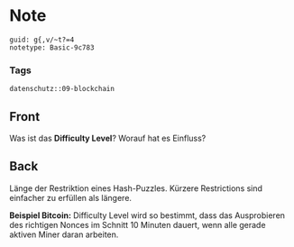 # Note
```
guid: g{,v/~t?=4
notetype: Basic-9c783
```

### Tags
```
datenschutz::09-blockchain
```

## Front
Was ist das <b>Difficulty Level</b>? Worauf hat es Einfluss?

## Back
Länge der Restriktion eines Hash-Puzzles. Kürzere Restrictions sind einfacher zu erfüllen als längere.

<b>Beispiel Bitcoin:</b>
Difficulty Level wird so bestimmt, dass das Ausprobieren des richtigen Nonces im Schnitt 10 Minuten dauert, wenn alle gerade aktiven Miner daran arbeiten.
